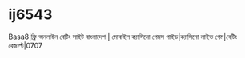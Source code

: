 # ij6543
Basa8|ফ্রি অনলাইন বেটিং সাইট বাংলাদেশ | মোবাইল ক্যাসিনো গেমস গাইড|ক্যাসিনো লাইভ গেম|বেটিং রেজাল্ট|0707
